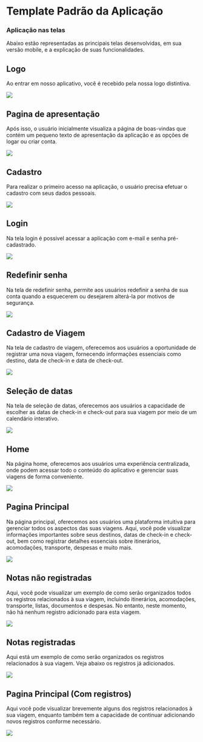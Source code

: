 # Template Padrão da Aplicação

### Aplicação nas telas

Abaixo estão representadas as principais telas desenvolvidas, em sua versão mobile, e a explicação de suas funcionalidades.

## Logo

Ao entrar em nosso aplicativo, você é recebido pela nossa logo distintiva.

<img src="../docs/img/prototipo/Logo.png">

## Pagina de apresentação 

Após isso, o usuário inicialmente visualiza a página de boas-vindas que contém um pequeno texto de apresentação da aplicação e as opções de logar ou criar conta.

<img src="../docs/img/prototipo/Pagina-inicial.png">

## Cadastro 

Para realizar o primeiro acesso na aplicação, o usuário precisa efetuar o cadastro com seus dados pessoais.

<img src="../docs/img/prototipo/Cadastro.png">

## Login 

Na tela login é possivel acessar a aplicação com e-mail e senha pré-cadastrado.

<img src="../docs/img/prototipo/Login.png">

## Redefinir senha

Na tela de redefinir senha, permite aos usuários redefinir a senha de sua conta quando a esquecerem ou desejarem alterá-la por motivos de segurança.

<img src="../docs/img/prototipo/Recuperar senha.png">

## Cadastro de Viagem 

Na tela de cadastro de viagem, oferecemos aos usuários a oportunidade de registrar uma nova viagem, fornecendo informações essenciais como destino, data de check-in e data de check-out.

<img src="../docs/img/prototipo/cadastro-viagem.png">

## Seleção de datas

Na tela de seleção de datas, oferecemos aos usuários a capacidade de escolher as datas de check-in e check-out para sua viagem por meio de um calendário interativo. 

<img src="../docs/img/prototipo/Calendario.png">

## Home 

Na página home, oferecemos aos usuários uma experiência centralizada, onde podem acessar todo o conteúdo do aplicativo e gerenciar suas viagens de forma conveniente.

<img src="../docs/img/prototipo/Home.png">

## Pagina Principal 

Na página principal, oferecemos aos usuários uma plataforma intuitiva para gerenciar todos os aspectos das suas viagens. Aqui, você pode visualizar informações importantes sobre seus destinos, datas de check-in e check-out, bem como registrar detalhes essenciais sobre itinerários, acomodações, transporte, despesas e muito mais.

<img src="../docs/img/prototipo/Principal.png">

## Notas não registradas 

Aqui, você pode visualizar um exemplo de como serão organizados todos os registros relacionados à sua viagem, incluindo itinerários, acomodações, transporte, listas, documentos e despesas. No entanto, neste momento, não há nenhum registro adicionado para esta viagem.

<img src="../docs/img/prototipo/Noas.png">

## Notas registradas

Aqui está um exemplo de como serão organizados os registros relacionados à sua viagem. Veja abaixo os registros já adicionados.

<img src="../docs/img/prototipo/notas adicionadas.png">

## Pagina Principal (Com registros)

Aqui você pode visualizar brevemente alguns dos registros relacionados à sua viagem, enquanto também tem a capacidade de continuar adicionando novos registros conforme necessário.

<img src="../docs/img/prototipo/Principal-adicionada.png">

